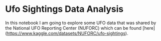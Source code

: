 # Ufo Sightings Data Analysis

In this notebook I am going to explore some UFO data that was shared by the National UFO Reporting Center (NUFORC) which can be found [here] (https://www.kaggle.com/datasets/NUFORC/ufo-sightings).
